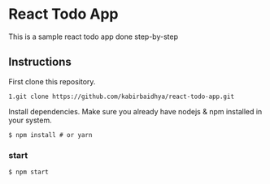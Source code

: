 # React Todo App

This is a sample react todo app done step-by-step

## Instructions 

First clone this repository.
```
1.git clone https://github.com/kabirbaidhya/react-todo-app.git
```
Install dependencies. Make sure you already have nodejs & npm installed in your system.
```
$ npm install # or yarn
```
### start 

```
$ npm start
```

